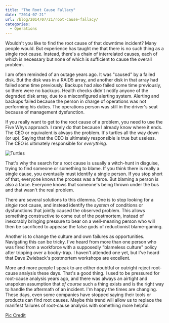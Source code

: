 ```yaml
---
title: "The Root Cause Fallacy"
date: "2014-07-21"
url: /blog/2014/07/21/root-cause-fallacy/
categories:
  - Operations
---
```


Wouldn't you like to find the root cause of that downtime incident? Many people
would. But experience has taught me that there is no such thing as a single root
cause. Instead, there's a chain of interrelated causes, each of which is
necessary but none of which is sufficient to cause the overall problem.

I am often reminded of an outage years ago. It was "caused" by a failed disk.
But the disk was in a RAID5 array, and another disk in that array had failed
some time previously. Backups had also failed some time previously, so there
were no backups. Health checks didn't notify anyone of the degraded disk array,
due to a misconfigured alerting system. Alerting and backups failed because the
person in charge of operations was not performing his duties.  The operations
person was still in the driver's seat because of management dysfunction.

If you really want to get to the root cause of a problem, you need to use the
Five Whys approach. I rarely do that because I already know where it ends. The
CEO or equivalent is always the problem. It's turtles all the way down (or up).
Saying that the CEO is ultimately responsible is true but useless. The CEO is
ultimately responsible for *everything*.

![Turtles](/media/2014/07/turtles.jpg)

<!--more-->

That's why the search for a root cause is usually a witch-hunt in disguise, trying
to find someone or something to blame. If you think there is really a single
cause, you eventually must identify a single person. If you stop short of that,
everyone knows the process was a farce. But blaming a person is also a farce.
Everyone knows that someone's being thrown under the bus and that wasn't the
real problem.

There are several solutions to this dilemma. One is to stop looking for a
*single* root cause, and instead identify the *system* of conditions or
dysfunctions that jointly caused the observed problem. This allows something
constructive to come out of the postmortem, instead of inexorably bringing
pressure to bear on a well-meaning person who will then be sacrificed to appease
the false gods of reductionist blame-gaming.

Another is to change the culture and own failures as opportunities. Navigating
this can be tricky. I've heard from more than one person who was fired from a
workforce with a supposedly "blameless culture" policy after tripping over a
booby-trap. I haven't attended one yet, but I've heard that Dave Zwieback's
postmortem workshops are excellent.

More and more people I speak to are either doubtful or outright reject
root-cause analysis these days. That's a good thing. I used to be pressured for
root-cause analysis years ago, and there was always an airtight and unspoken
assumption that *of course* such a thing exists and is the right way to handle
the aftermath of an incident. I'm happy the times are changing. These days, even
some companies have stopped saying their tools or products can find root causes.
Maybe this trend will allow us to replace the manifest failures of root-cause
analysis with something more helpful.

[Pic Credit](https://www.flickr.com/photos/animaltourism/5096371069/)
